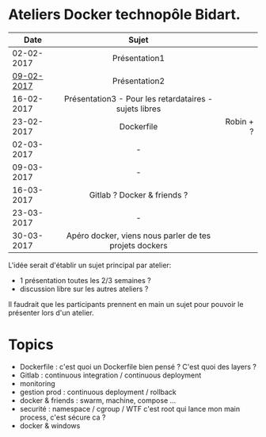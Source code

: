 # Ateliers Docker technopôle Bidart.

| Date                        |      Sujet                                              |           |
|-----------------------------|:-------------------------------------------------------:|----------:|
| 02-02-2017                  |  Présentation1                                          |           |
| [09-02-2017](09.02.2017.md) |  Présentation2                                          |           |
| 16-02-2017                  |  Présentation3 - Pour les retardataires - sujets libres |           |
| 23-02-2017                  |  Dockerfile                                             | Robin + ? |
| 02-03-2017                  |  -                                                      |           |
| 09-03-2017                  |  -                                                      |           |
| 16-03-2017                  |  Gitlab ? Docker & friends ?                            |           |
| 23-03-2017                  |  -                                                      |           |
| 30-03-2017                  |  Apéro docker, viens nous parler de tes projets dockers |           |


L'idée serait d'établir un sujet principal par atelier:
 * 1 présentation toutes les 2/3 semaines ?
 * discussion libre sur les autres ateliers ?
  
Il faudrait que les participants prennent en main un sujet pour pouvoir le présenter lors d'un atelier.


# Topics

 * Dockerfile : c'est quoi un Dockerfile bien pensé ? C'est quoi des layers ?
 * Gitlab : continuous integration / continuous deployment 
 * monitoring
 * gestion prod : continuous deployment / rollback
 * docker & friends : swarm, machine, compose ...
 * securité : namespace / cgroup / WTF c'est root qui lance mon main process, c'est sécure ca ?
 * docker & windows
